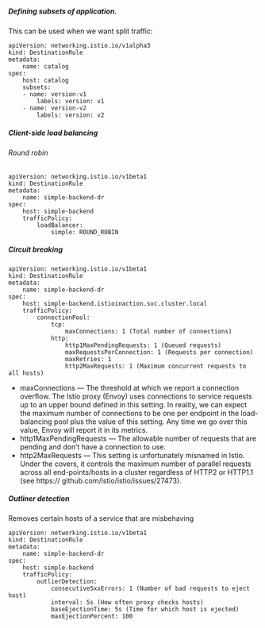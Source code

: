 ##### Defining subsets of application. 
This can be used when we want split traffic:
```
apiVersion: networking.istio.io/v1alpha3 
kind: DestinationRule 
metadata: 
	name: catalog 
spec: 
	host: catalog 
	subsets: 
	- name: version-v1 
		labels: version: v1 
	- name: version-v2 
		labels: version: v2
```

##### Client-side load balancing
###### Round robin
```
apiVersion: networking.istio.io/v1beta1 
kind: DestinationRule 
metadata: 
	name: simple-backend-dr 
spec: 
	host: simple-backend 
	trafficPolicy: 
		loadBalancer: 
			simple: ROUND_ROBIN
```

##### Circuit breaking
```
apiVersion: networking.istio.io/v1beta1 
kind: DestinationRule 
metadata: 
	name: simple-backend-dr 
spec: 
	host: simple-backend.istioinaction.svc.cluster.local 
	trafficPolicy: 
		connectionPool: 
			tcp: 
				maxConnections: 1 (Total number of connections)
			http: 
				http1MaxPendingRequests: 1 (Queued requests)
				maxRequestsPerConnection: 1 (Requests per connection)
				maxRetries: 1 
				http2MaxRequests: 1 (Maximum concurrent requests to all hosts)
```
 - maxConnections — The threshold at which we report a connection overflow. The Istio proxy (Envoy) uses connections to service requests up to an upper bound defined in this setting. In reality, we can expect the maximum number of connections to be one per endpoint in the load-balancing pool plus the value of this setting. Any time we go over this value, Envoy will report it in its metrics.  
 - http1MaxPendingRequests — The allowable number of requests that are pending and don’t have a connection to use.  
 - http2MaxRequests — This setting is unfortunately misnamed in Istio. Under the covers, it controls the maximum number of parallel requests across all end-points/hosts in a cluster regardless of HTTP2 or HTTP1.1 (see https:// github.com/istio/istio/issues/27473).

##### Outliner detection
Removes certain hosts of a service that are misbehaving
```
apiVersion: networking.istio.io/v1beta1 
kind: DestinationRule 
metadata: 
	name: simple-backend-dr 
spec: 
	host: simple-backend
	trafficPolicy: 
		outlierDetection: 
			consecutive5xxErrors: 1 (Number of bad requests to eject host)
			interval: 5s (How often proxy checks hosts)
			baseEjectionTime: 5s (Time for which host is ejected)
			maxEjectionPercent: 100
```